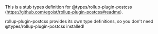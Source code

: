 This is a stub types definition for @types/rollup-plugin-postcss (https://github.com/egoist/rollup-plugin-postcss#readme).

rollup-plugin-postcss provides its own type definitions, so you don't need @types/rollup-plugin-postcss installed!